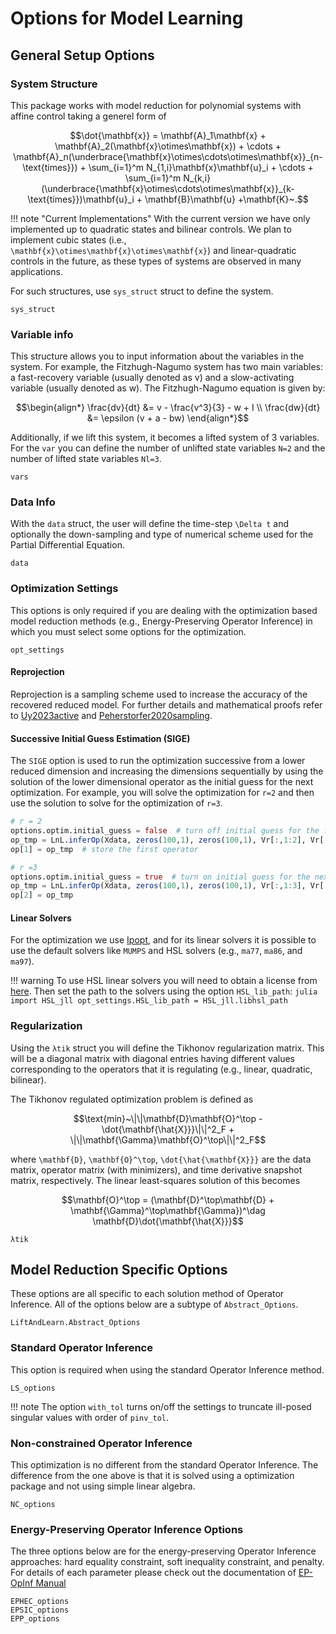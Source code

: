 # Options for Model Learning

## General Setup Options

### System Structure
This package works with model reduction for polynomial systems with affine control taking a generel form of 

```math
\dot{\mathbf{x}} = \mathbf{A}_1\mathbf{x} + \mathbf{A}_2(\mathbf{x}\otimes\mathbf{x}) + \cdots + \mathbf{A}_n(\underbrace{\mathbf{x}\otimes\cdots\otimes\mathbf{x}}_{n-\text{times}}) + \sum_{i=1}^m N_{1,i}\mathbf{x}\mathbf{u}_i + \cdots + \sum_{i=1}^m N_{k,i}(\underbrace{\mathbf{x}\otimes\cdots\otimes\mathbf{x}}_{k-\text{times}})\mathbf{u}_i + \mathbf{B}\mathbf{u} +\mathbf{K}~.
```

!!! note "Current Implementations"
    With the current version we have only implemented up to quadratic states and bilinear controls. We plan to implement cubic states (i.e., ``\mathbf{x}\otimes\mathbf{x}\otimes\mathbf{x}``) and linear-quadratic controls in the future, as these types of systems are observed in many applications. 

For such structures, use `sys_struct` struct to define the system.

```@docs
sys_struct
```

### Variable info
This structure allows you to input information about the variables in the system. For example, the Fitzhugh-Nagumo system has two main variables: a fast-recovery variable (usually denoted as v) and a slow-activating variable (usually denoted as w). The Fitzhugh-Nagumo equation is given by:
```math
\begin{align*}
    \frac{dv}{dt} &= v - \frac{v^3}{3} - w + I \\
    \frac{dw}{dt} &= \epsilon (v + a - bw)
\end{align*}
```
Additionally, if we lift this system, it becomes a lifted system of 3 variables. For the `var` you can define the number of unlifted state variables `N=2` and the number of lifted state variables `Nl=3`.

```@docs
vars
```

### Data Info
With the `data` struct, the user will define the time-step ``\Delta t`` and optionally the down-sampling and type of numerical scheme used for the Partial Differential Equation.

```@docs
data
```

### Optimization Settings
This options is only required if you are dealing with the optimization based model reduction methods (e.g., Energy-Preserving Operator Inference) in which you must select some options for the optimization. 

```@docs
opt_settings
```

#### Reprojection
Reprojection is a sampling scheme used to increase the accuracy of the recovered reduced model. For further details and mathematical proofs refer to [Uy2023active](@cite) and [Peherstorfer2020sampling](@cite).

#### Successive Initial Guess Estimation (SIGE)
The `SIGE` option is used to run the optimization successive from a lower reduced dimension and increasing the dimensions sequentially by using the solution of the lower dimensional operator as the initial guess for the next optimization. For example, you will solve the optimization for `r=2` and then use the solution to solve for the optimization of `r=3`.

```julia
# r = 2
options.optim.initial_guess = false  # turn off initial guess for the first iteration
op_tmp = LnL.inferOp(Xdata, zeros(100,1), zeros(100,1), Vr[:,1:2], Vr[:,1:2]' * Rtr[i], options)  # compute the first operator
op[1] = op_tmp  # store the first operator

# r =3
options.optim.initial_guess = true  # turn on initial guess for the next step
op_tmp = LnL.inferOp(Xdata, zeros(100,1), zeros(100,1), Vr[:,1:3], Vr[:,1:3]' * Rtr[i], options, LnL.operators(A=op_tmp.A, F=op_tmp.F)) # compute the second operator
op[2] = op_tmp
```

#### Linear Solvers
For the optimization we use [Ipopt](https://coin-or.github.io/Ipopt/), and for its linear solvers it is possible to use the default solvers like `MUMPS` and HSL solvers (e.g., `ma77`, `ma86`, and `ma97`).

!!! warning
    To use HSL linear solvers you will need to obtain a license from [here](https://licences.stfc.ac.uk/product/libhsl). Then set the path to the solvers using the option `HSL_lib_path`:
    ```julia
    import HSL_jll
    opt_settings.HSL_lib_path = HSL_jll.libhsl_path
    ```

### Regularization
Using the `λtik` struct you will define the Tikhonov regularization matrix. This will be a diagonal matrix with diagonal entries having different values corresponding to the operators that it is regulating (e.g., linear, quadratic, bilinear). 

The Tikhonov regulated optimization problem is defined as 
```math
\text{min}~\|\|\mathbf{D}\mathbf{O}^\top - \dot{\mathbf{\hat{X}}}\|\|^2_F + \|\|\mathbf{\Gamma}\mathbf{O}^\top\|\|^2_F
```
where ``\mathbf{D}``, ``\mathbf{O}^\top``, ``\dot{\hat{\mathbf{X}}}`` are the data matrix, operator matrix (with minimizers), and time derivative snapshot matrix, respectively. The linear least-squares solution of this becomes
```math
\mathbf{O}^\top = (\mathbf{D}^\top\mathbf{D} + \mathbf{\Gamma}^\top\mathbf{\Gamma})^\dag \mathbf{D}\dot{\mathbf{\hat{X}}}
```

```@docs
λtik
```

## Model Reduction Specific Options

These options are all specific to each solution method of Operator Inference. All of the options below are a subtype of `Abstract_Options`.

```@docs
LiftAndLearn.Abstract_Options
```

### Standard Operator Inference
This option is required when using the standard Operator Inference method.

```@docs 
LS_options
```

!!! note
    The option `with_tol` turns on/off the settings to truncate ill-posed singular values with order of `pinv_tol`.

### Non-constrained Operator Inference
This optimization is no different from the standard Operator Inference. The difference from the one above is that it is solved using a optimization package and not using simple linear algebra.

```@docs
NC_options
```

### Energy-Preserving Operator Inference Options
The three options below are for the energy-preserving Operator Inference approaches: hard equality constraint, soft inequality constraint, and penalty. For details of each parameter please check out the documentation of [EP-OpInf Manual](nonintrusive/EPOpInf.md)


```@docs
EPHEC_options
EPSIC_options
EPP_options
```